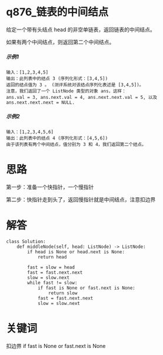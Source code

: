 # q876_链表的中间结点
给定一个带有头结点 head 的非空单链表，返回链表的中间结点。

如果有两个中间结点，则返回第二个中间结点。
##### 示例1
    输入：[1,2,3,4,5]
    输出：此列表中的结点 3 (序列化形式：[3,4,5])
    返回的结点值为 3 。 (测评系统对该结点序列化表述是 [3,4,5])。
    注意，我们返回了一个 ListNode 类型的对象 ans，这样：
    ans.val = 3, ans.next.val = 4, ans.next.next.val = 5, 以及 ans.next.next.next = NULL.
##### 示例2
    输入：[1,2,3,4,5,6]
    输出：此列表中的结点 4 (序列化形式：[4,5,6])
    由于该列表有两个中间结点，值分别为 3 和 4，我们返回第二个结点。
# 思路
第一步：准备一个快指针，一个慢指针

第二步：快指针走到头了，返回慢指针就是中间结点，注意扣边界
# 解答
    class Solution:
        def middleNode(self, head: ListNode) -> ListNode:
            if head is None or head.next is None:
                return head

            fast = slow = head
            fast = fast.next.next
            slow = slow.next
            while fast != slow:
                if fast is None or fast.next is None:
                    return slow
                fast = fast.next.next
                slow = slow.next
# 关键词
扣边界 if fast is None or fast.next is None
